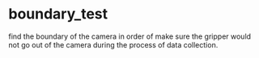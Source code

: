 # boundary_test


find the boundary of the camera in order of make sure the gripper would not go out of the camera during the process of data collection.
